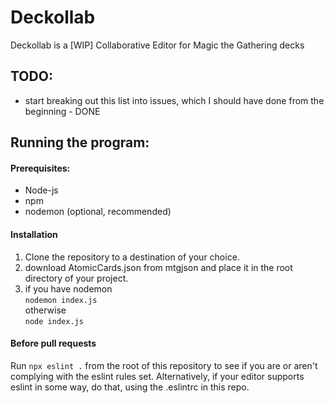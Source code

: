 # Deckollab
Deckollab is a [WIP] Collaborative Editor for Magic the Gathering decks

## TODO:
* start breaking out this list into issues, which I should have done from the beginning - DONE

## Running the program:
#### Prerequisites: 
* Node-js
* npm
* nodemon (optional, recommended)
#### Installation
1. Clone the repository to a destination of your choice. 
2. download AtomicCards.json from mtgjson and place it in the root directory of your project.
3. if you have nodemon  
    `nodemon index.js`  
    otherwise  
    `node index.js`
#### Before pull requests
Run
`npx eslint .` 
from the root of this repository to see if you are or aren't complying with the eslint rules set. Alternatively, if your editor supports eslint in some way, do that, using the .eslintrc in this repo.

